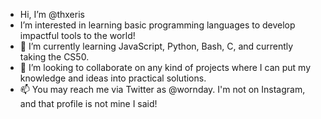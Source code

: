 -  Hi, I’m @thxeris
-  I’m interested in learning basic programming languages to develop impactful tools to the world!
- 🌱 I’m currently learning JavaScript, Python, Bash, C, and currently taking the CS50.
- 💞️ I’m looking to collaborate on any kind of projects where I can put my knowledge and ideas into practical solutions.
- 📫 You may reach me via Twitter as @wornday. I'm not on Instagram, and that profile is not mine I said!
